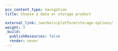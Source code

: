 ```yaml
---
pcx_content_type: navigation
title: Choose a data or storage product

external_link: /workers/platform/storage-options/
weight: 3
_build:
  publishResources: false
  render: never
---
```

